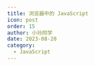```yaml
---
title: 浏览器中的 JavaScript
icon: post
order: 15
author: 小孙同学
date: 2023-08-20
category:
  - JavaScript
---
```

